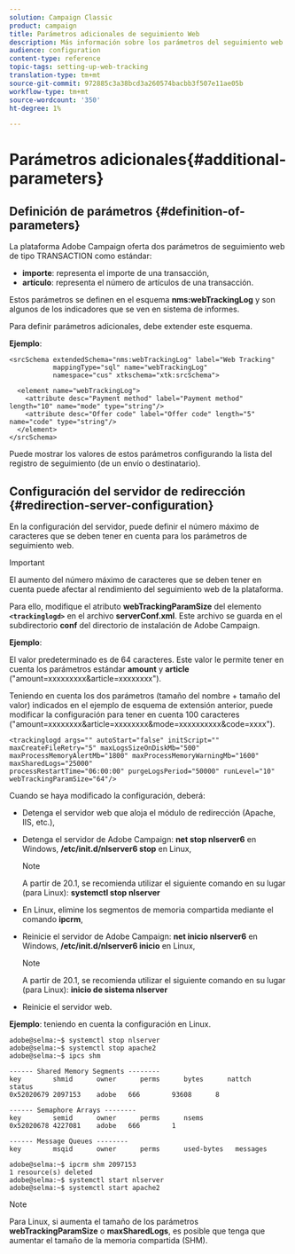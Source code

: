 ```yaml
---
solution: Campaign Classic
product: campaign
title: Parámetros adicionales de seguimiento Web
description: Más información sobre los parámetros del seguimiento web
audience: configuration
content-type: reference
topic-tags: setting-up-web-tracking
translation-type: tm+mt
source-git-commit: 972885c3a38bcd3a260574bacbb3f507e11ae05b
workflow-type: tm+mt
source-wordcount: '350'
ht-degree: 1%

---
```



# Parámetros adicionales{#additional-parameters}

## Definición de parámetros {#definition-of-parameters}

La plataforma Adobe Campaign oferta dos parámetros de seguimiento web de tipo TRANSACTION como estándar:

* **importe**: representa el importe de una transacción,
* **artículo**: representa el número de artículos de una transacción.

Estos parámetros se definen en el esquema **nms:webTrackingLog** y son algunos de los indicadores que se ven en sistema de informes.

Para definir parámetros adicionales, debe extender este esquema.

**Ejemplo**:

```
<srcSchema extendedSchema="nms:webTrackingLog" label="Web Tracking"
           mappingType="sql" name="webTrackingLog" 
           namespace="cus" xtkschema="xtk:srcSchema">

  <element name="webTrackingLog">
    <attribute desc="Payment method" label="Payment method" length="10" name="mode" type="string"/>
    <attribute desc="Offer code" label="Offer code" length="5" name="code" type="string"/>
  </element>
</srcSchema>
```

Puede mostrar los valores de estos parámetros configurando la lista del registro de seguimiento (de un envío o destinatario).

## Configuración del servidor de redirección {#redirection-server-configuration}

En la configuración del servidor, puede definir el número máximo de caracteres que se deben tener en cuenta para los parámetros de seguimiento web.

>[!IMPORTANT]
>
>El aumento del número máximo de caracteres que se deben tener en cuenta puede afectar al rendimiento del seguimiento web de la plataforma.

Para ello, modifique el atributo **webTrackingParamSize** del elemento **`<trackinglogd>`** en el archivo **serverConf.xml**. Este archivo se guarda en el subdirectorio **conf** del directorio de instalación de Adobe Campaign.

**Ejemplo**:

El valor predeterminado es de 64 caracteres. Este valor le permite tener en cuenta los parámetros estándar **amount** y **article** (&quot;amount=xxxxxxxxx&amp;article=xxxxxxxx&quot;).

Teniendo en cuenta los dos parámetros (tamaño del nombre + tamaño del valor) indicados en el ejemplo de esquema de extensión anterior, puede modificar la configuración para tener en cuenta 100 caracteres (&quot;amount=xxxxxxxx&amp;article=xxxxxxxx&amp;mode=xxxxxxxxxx&amp;code=xxxx&quot;).

```
<trackinglogd args="" autoStart="false" initScript="" maxCreateFileRetry="5" maxLogsSizeOnDiskMb="500"
maxProcessMemoryAlertMb="1800" maxProcessMemoryWarningMb="1600" maxSharedLogs="25000"
processRestartTime="06:00:00" purgeLogsPeriod="50000" runLevel="10"
webTrackingParamSize="64"/>
```

Cuando se haya modificado la configuración, deberá:

* Detenga el servidor web que aloja el módulo de redirección (Apache, IIS, etc.),
* Detenga el servidor de Adobe Campaign: **net stop nlserver6** en Windows, **/etc/init.d/nlserver6 stop** en Linux,

   >[!NOTE]
   >
   >A partir de 20.1, se recomienda utilizar el siguiente comando en su lugar (para Linux): **systemctl stop nlserver**

* En Linux, elimine los segmentos de memoria compartida mediante el comando **ipcrm**,
* Reinicie el servidor de Adobe Campaign: **net inicio nlserver6** en Windows, **/etc/init.d/nlserver6 inicio** en Linux,

   >[!NOTE]
   >
   >A partir de 20.1, se recomienda utilizar el siguiente comando en su lugar (para Linux): **inicio de sistema nlserver**

* Reinicie el servidor web.

**Ejemplo**: teniendo en cuenta la configuración en Linux.

```
adobe@selma:~$ systemctl stop nlserver
adobe@selma:~$ systemctl stop apache2
adobe@selma:~$ ipcs shm

------ Shared Memory Segments --------
key        shmid      owner      perms      bytes      nattch     status      
0x52020679 2097153    adobe   666        93608      8                       

------ Semaphore Arrays --------
key        semid      owner      perms      nsems     
0x52020678 4227081    adobe   666        1         

------ Message Queues --------
key        msqid      owner      perms      used-bytes   messages    

adobe@selma:~$ ipcrm shm 2097153                             
1 resource(s) deleted
adobe@selma:~$ systemctl start nlserver
adobe@selma:~$ systemctl start apache2
```

>[!NOTE]
>
>Para Linux, si aumenta el tamaño de los parámetros **webTrackingParamSize** o **maxSharedLogs**, es posible que tenga que aumentar el tamaño de la memoria compartida (SHM).

